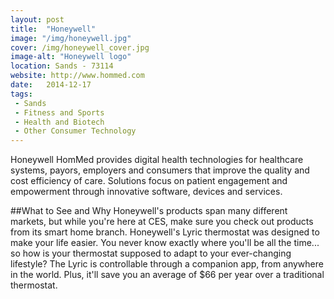```yaml
---
layout: post
title:  "Honeywell"
image: "/img/honeywell.jpg"
cover: /img/honeywell_cover.jpg
image-alt: "Honeywell logo"
location: Sands - 73114
website: http://www.hommed.com
date:   2014-12-17
tags:
 - Sands
 - Fitness and Sports
 - Health and Biotech
 - Other Consumer Technology
---
```


Honeywell HomMed provides digital health technologies for healthcare systems, payors, employers and consumers that improve the quality and cost efficiency of care. Solutions focus on patient engagement and empowerment through innovative software, devices and services.

##What to See and Why
Honeywell's products span many different markets, but while you're here at CES, make sure you check out products from its smart home branch. Honeywell's Lyric thermostat was designed to make your life easier. You never know exactly where you'll be all the time... so how is your thermostat supposed to adapt to your ever-changing lifestyle? The Lyric is controllable through a companion app, from anywhere in the world. Plus, it'll save you an average of $66 per year over a traditional thermostat.
